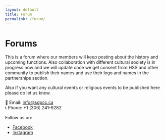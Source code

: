 ```yaml
---
layout: default
title: Forum
permalink: /forum/
---
```


# Forums 

This is a forum where our members will keep posting about the history and upcoming functions.
Also collaboration with different cultural society is in progress now and we will update once we get consent from HSS and other community to publish their names and use their logo and names in the partnerships section.

Also if you want any cultural events or religious events to be published here please do let us know.

📧 Email: [info@sdpcc.ca](mailto:supratim.ghosh@gmail.com)  
📞 Phone: +1 (306) 241-9282

Follow us on:  
- [Facebook](https://www.facebook.com/saskatoondurgapuja)  
- [Instagram](https://instagram.com)